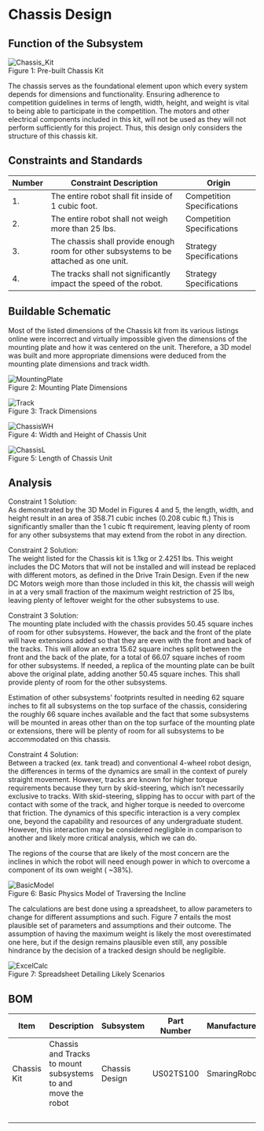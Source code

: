 # Chassis Design

## Function of the Subsystem

![Chassis_Kit](https://github.com/cebttu/CapstoneTeam1/assets/100803345/c138d1fd-b654-46b5-a523-94a4c27e750c)
<br />
Figure 1: Pre-built Chassis Kit

The chassis serves as the foundational element upon which every system depends for dimensions and functionality. Ensuring adherence to competition guidelines in terms of length, width, height, and weight is vital to being able to participate in the competition. The motors and other electrical components included in this kit, will not be used as they will not perform sufficiently for this project. Thus, this design only considers the structure of this chassis kit.


## Constraints and Standards

| Number | Constraint Description | Origin |
|--------|------------------------|--------|
| 1. | The entire robot shall fit inside of 1 cubic foot. | Competition Specifications |
| 2. | The entire robot shall not weigh more than 25 lbs. | Competition Specifications |
| 3. | The chassis shall provide enough room for other subsystems to be attached as one unit. | Strategy Specifications |
| 4. | The tracks shall not significantly impact the speed of the robot. | Strategy Specifications |


## Buildable Schematic
Most of the listed dimensions of the Chassis kit from its various listings online were incorrect and virtually impossible given the dimensions of the mounting plate and how it was centered on the unit. Therefore, a 3D model was built and more appropriate dimensions were deduced from the mounting plate dimensions and track width.

![MountingPlate](https://github.com/cebttu/CapstoneTeam1/assets/100803345/4cdc8dab-dd50-4adb-a247-21912385123e)
<br />
Figure 2: Mounting Plate Dimensions

![Track](https://github.com/cebttu/CapstoneTeam1/assets/100803345/57f6b988-5436-445d-974f-a1cbb6cadc99)
<br />
Figure 3: Track Dimensions

![ChassisWH](https://github.com/cebttu/CapstoneTeam1/assets/100803345/50ec92f1-ca23-4e2f-ba5e-5cb4ad51be48)
<br />
Figure 4: Width and Height of Chassis Unit

![ChassisL](https://github.com/cebttu/CapstoneTeam1/assets/100803345/8f423aea-76e1-42a5-a6ef-ed8528be223e)
<br />
Figure 5: Length of Chassis Unit

## Analysis

Constraint 1 Solution:
<br />
As demonstrated by the 3D Model in Figures 4 and 5, the length, width, and height result in an area of 358.71 cubic inches (0.208 cubic ft.) This is significantly smaller than the 1 cubic ft requirement, leaving plenty of room for any other subsystems that may extend from the robot in any direction.

Constraint 2 Solution:
<br />
The weight listed for the Chassis kit is 1.1kg or 2.4251 lbs. This weight includes the DC Motors that will not be installed and will instead be replaced with different motors, as defined in the Drive Train Design. Even if the new DC Motors weigh more than those included in this kit, the chassis will weigh in at a very small fraction of the maximum weight restriction of 25 lbs, leaving plenty of leftover weight for the other subsystems to use.

Constraint 3 Solution:
<br />
The mounting plate included with the chassis provides 50.45 square inches of room for other subsystems. However, the back and the front of the plate will have extensions added so that they are even with the front and back of the tracks. This will allow an extra 15.62 square inches split between the front and the back of the plate, for a total of 66.07 square inches of room for other subsystems. If needed, a replica of the mounting plate can be built above the original plate, adding another 50.45 square inches. This shall provide plenty of room for the other subsystems.

Estimation of other subsystems' footprints resulted in needing 62 square inches to fit all subsystems on the top surface of the chassis, considering the roughly 66 square inches available and the fact that some subsystems will be mounted in areas other than on the top surface of the mounting plate or extensions, there will be plenty of room for all subsystems to be accommodated on this chassis.

Constraint 4 Solution:
<br />
Between a tracked (ex. tank tread) and conventional 4-wheel robot design, the differences in
terms of the dynamics are small in the context of purely straight movement. However, tracks are known
for higher torque requirements because they turn by skid-steering, which isn’t necessarily exclusive to
tracks. With skid-steering, slipping has to occur with part of the contact with some of the track, and
higher torque is needed to overcome that friction. The dynamics of this specific interaction is a very
complex one, beyond the capability and resources of any undergraduate student. However, this
interaction may be considered negligible in comparison to another and likely more critical analysis,
which we can do.

The regions of the course that are likely of the most concern are the inclines in which the robot will
need enough power in which to overcome a component of its own weight ( ~38%).

![BasicModel](https://github.com/cebttu/CapstoneTeam1/assets/100803345/821e621f-83ca-413a-95d7-d6978102d20c)
<br>
Figure 6: Basic Physics Model of Traversing the Incline

The calculations are best done using a spreadsheet, to allow parameters to change for different
assumptions and such. Figure 7 entails the most plausible set of parameters and assumptions and their outcome. The assumption of having the maximum weight is likely the most overestimated one here, but if the design remains plausible even still, any possible hindrance by the decision of a tracked design should be negligible.


![ExcelCalc](https://github.com/cebttu/CapstoneTeam1/assets/100803345/6fa4ad7f-d055-4a1a-9df2-9d2890fb739c)
<br>
Figure 7: Spreadsheet Detailing Likely Scenarios


## BOM

| Item | Description | Subsystem | Part Number | Manufacturer | Quantity | Price | Total Price |
|------|-------------|-----------|-------------|--------------|----------|-------|-------------|
| Chassis Kit | Chassis and Tracks to mount subsystems to and move the robot| Chassis Design | US02TS100 | SmaringRobot | 1 | $59.99 | $59.99 |
| | | | | | | | $59.99 |
